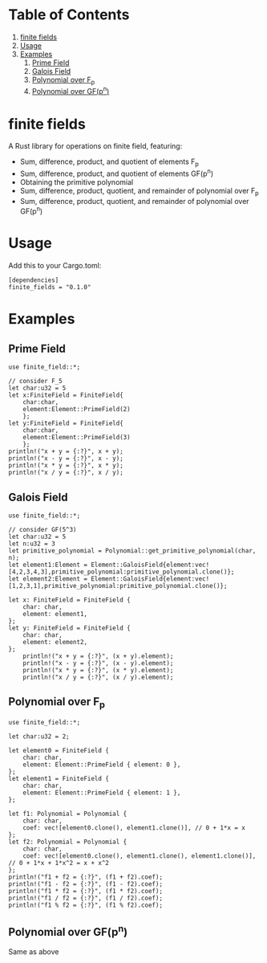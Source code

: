 
# Table of Contents

1.  [finite fields](#orgaab0fac)
2.  [Usage](#org2bf5df6)
3.  [Examples](#orgd370771)
    1.  [Prime Field](#org8bcb888)
    2.  [Galois Field](#org14e2007)
    3.  [Polynomial over F<sub>p</sub>](#orgcb0604b)
    4.  [Polynomial over GF(p<sup>n</sup>)](#org82c298b)


<a id="orgaab0fac"></a>

# finite fields

A Rust library for operations on finite field, featuring:

-   Sum, difference, product, and quotient of elements F<sub>p</sub>
-   Sum, difference, product, and quotient of elements GF(p<sup>n</sup>)
-   Obtaining the primitive polynomial
-   Sum, difference, product, quotient, and remainder of polynomial over F<sub>p</sub>
-   Sum, difference, product, quotient, and remainder of polynomial over GF(p<sup>n</sup>)


<a id="org2bf5df6"></a>

# Usage

Add this to your Cargo.toml:

    [dependencies]
    finite_fields = "0.1.0"


<a id="orgd370771"></a>

# Examples


<a id="org8bcb888"></a>

## Prime Field

    use finite_field::*;
    
    // consider F_5
    let char:u32 = 5
    let x:FiniteField = FiniteField{
        char:char,
        element:Element::PrimeField(2)
        };
    let y:FiniteField = FiniteField{
        char:char,
        element:Element::PrimeField(3)
        };
    println!("x + y = {:?}", x + y);
    println!("x - y = {:?}", x - y);
    println!("x * y = {:?}", x * y);
    println!("x / y = {:?}", x / y);


<a id="org14e2007"></a>

## Galois Field

    use finite_field::*;
    
    // consider GF(5^3)
    let char:u32 = 5
    let n:u32 = 3
    let primitive_polynomial = Polynomial::get_primitive_polynomial(char, n);
    let element1:Element = Element::GaloisField{element:vec![4,2,3,4,3],primitive_polynomial:primitive_polynomial.clone()};
    let element2:Element = Element::GaloisField{element:vec![1,2,3,1],primitive_polynomial:primitive_polynomial.clone()};
    
    let x: FiniteField = FiniteField {
        char: char,
        element: element1,
    };
    let y: FiniteField = FiniteField {
        char: char,
        element: element2,
    };
        println!("x + y = {:?}", (x + y).element);
        println!("x - y = {:?}", (x - y).element);
        println!("x * y = {:?}", (x * y).element);
        println!("x / y = {:?}", (x / y).element);


<a id="orgcb0604b"></a>

## Polynomial over F<sub>p</sub>

    use finite_field::*;
    
    let char:u32 = 2;
    
    let element0 = FiniteField {
        char: char,
        element: Element::PrimeField { element: 0 },
    };
    let element1 = FiniteField {
        char: char,
        element: Element::PrimeField { element: 1 },
    };
    
    let f1: Polynomial = Polynomial {
        char: char,
        coef: vec![element0.clone(), element1.clone()], // 0 + 1*x = x
    };
    let f2: Polynomial = Polynomial {
        char: char,
        coef: vec![element0.clone(), element1.clone(), element1.clone()], // 0 + 1*x + 1*x^2 = x + x^2
    };
    println!("f1 + f2 = {:?}", (f1 + f2).coef);
    println!("f1 - f2 = {:?}", (f1 - f2).coef);
    println!("f1 * f2 = {:?}", (f1 * f2).coef);
    println!("f1 / f2 = {:?}", (f1 / f2).coef);
    println!("f1 % f2 = {:?}", (f1 % f2).coef);


<a id="org82c298b"></a>

## Polynomial over GF(p<sup>n</sup>)

Same as above

